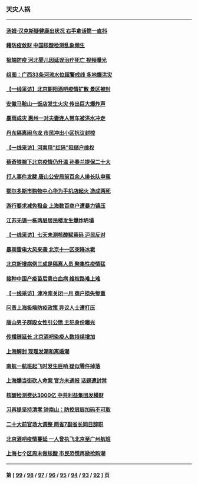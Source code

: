 ### 天灾人祸
---
#### [汤姆·汉克斯疑健康出状况 右手拿话筒一直抖](../../pages/ncid280/n13760381.md) 
#### [藉防疫敛财 中国核酸检测乱象频生](../../pages/ncid280/n13760235.md) 
#### [极端防疫 河北婴儿因延误治疗死亡 视频曝光](../../pages/ncid280/n13760121.md) 
#### [组图：广西33条河流水位超警戒线 多地爆洪灾](../../pages/ncid280/n13759971.md) 
#### [【一线采访】北京朝阳酒吧疫情扩散 景区被封](../../pages/ncid280/n13760040.md) 
#### [安徽马鞍山一饭店发生火灾 传出巨大爆炸声](../../pages/ncid280/n13760006.md) 
#### [暴雨成灾 惠州一对夫妻连人带车被洪水冲走](../../pages/ncid280/n13759825.md) 
#### [丹东隔离闹乌龙 市民冲出小区抗议封控](../../pages/ncid280/n13759536.md) 
#### [【一线采访】河南用“红码”阻储户维权](../../pages/ncid280/n13759392.md) 
#### [蔡奇铁腕下北京疫情仍升温 孙春兰提保二十大](../../pages/ncid280/n13759380.md) 
#### [打人事件发酵 唐山公安局前百余人排长队申冤](../../pages/ncid280/n13759336.md) 
#### [鄂尔多斯市购物中心华为手机店起火 造成两死](../../pages/ncid280/n13759348.md) 
#### [游行要求减免租金 上海数百商户遭暴力镇压](../../pages/ncid280/n13758798.md) 
#### [江苏无锡一栋两层居民楼发生爆炸坍塌](../../pages/ncid280/n13759282.md) 
#### [【一线采访】七天未测核酸赋黄码 沪民反对](../../pages/ncid280/n13758088.md) 
#### [暴雨雷电大风来袭 北京十一区突降冰雹](../../pages/ncid280/n13758385.md) 
#### [北京新增病例三成是隔离人员 聚集性疫情猛](../../pages/ncid280/n13757776.md) 
#### [接种中国产疫苗后患白血病 维权路难上难](../../pages/ncid280/n13757363.md) 
#### [【一线采访】津冷库关闭一月 商户损失惨重](../../pages/ncid280/n13757772.md) 
#### [问责上海极端防疫政策 异议人士遭打压](../../pages/ncid280/n13757256.md) 
#### [唐山男子群殴女性引公愤 主犯身份曝光](../../pages/ncid280/n13757180.md) 
#### [传播链延长 北京酒吧染疫人数持续增加](../../pages/ncid280/n13757164.md) 
#### [上海解封 现理发潮和离婚潮](../../pages/ncid280/n13757062.md) 
#### [南航一航班起飞时发生巨响 疑似零件掉落](../../pages/ncid280/n13757109.md) 
#### [上海爆当街砍人命案 官方未通报 话题遭封禁](../../pages/ncid280/n13756964.md) 
#### [核酸检测费达3000亿 中共利益集团发横财](../../pages/ncid280/n13757046.md) 
#### [习再提坚持清零 钟南山：防控层层加码不可取](../../pages/ncid280/n13756635.md) 
#### [二十大前官场大调整 两省7副省长同日辞职](../../pages/ncid280/n13756604.md) 
#### [北京酒吧疫情蔓延 一人曾执飞北京至广州航班](../../pages/ncid280/n13755741.md) 
#### [上海七个区周末做核酸 市民恐慌再掀抢购潮](../../pages/ncid280/n13756508.md) 

---
#### 第 [ [99](./99.md) / [98](./98.md) / [97](./97.md) / [96](./96.md) / [95](./95.md) / [94](./94.md) / [93](./93.md) / [92](./92.md) ] 页
